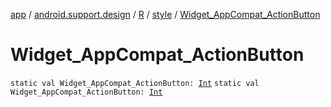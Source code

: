 [app](../../../index.md) / [android.support.design](../../index.md) / [R](../index.md) / [style](index.md) / [Widget_AppCompat_ActionButton](.)

# Widget_AppCompat_ActionButton

`static val Widget_AppCompat_ActionButton: `[`Int`](https://kotlinlang.org/api/latest/jvm/stdlib/kotlin/-int/index.html)
`static val Widget_AppCompat_ActionButton: `[`Int`](https://kotlinlang.org/api/latest/jvm/stdlib/kotlin/-int/index.html)